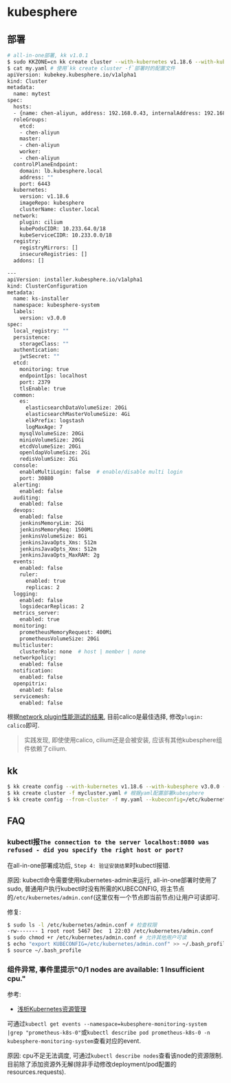 # kubesphere

## 部署
```bash
# all-in-one部署, kk v1.0.1
$ sudo KKZONE=cn kk create cluster --with-kubernetes v1.18.6 --with-kubesphere v3.0.0
$ cat my.yaml # 使用`kk create cluster -f`部署时的配置文件
apiVersion: kubekey.kubesphere.io/v1alpha1
kind: Cluster
metadata:
  name: mytest
spec:
  hosts:
  - {name: chen-aliyun, address: 192.168.0.43, internalAddress: 192.168.0.43, user: root, password: xxx}
  roleGroups:
    etcd:
    - chen-aliyun
    master: 
    - chen-aliyun
    worker:
    - chen-aliyun
  controlPlaneEndpoint:
    domain: lb.kubesphere.local
    address: ""
    port: 6443
  kubernetes:
    version: v1.18.6
    imageRepo: kubesphere
    clusterName: cluster.local
  network:
    plugin: cilium
    kubePodsCIDR: 10.233.64.0/18
    kubeServiceCIDR: 10.233.0.0/18
  registry:
    registryMirrors: []
    insecureRegistries: []
  addons: []

---
apiVersion: installer.kubesphere.io/v1alpha1
kind: ClusterConfiguration
metadata:
  name: ks-installer
  namespace: kubesphere-system
  labels:
    version: v3.0.0
spec:
  local_registry: ""
  persistence:
    storageClass: ""
  authentication:
    jwtSecret: ""
  etcd:
    monitoring: true
    endpointIps: localhost
    port: 2379
    tlsEnable: true
  common:
    es:
      elasticsearchDataVolumeSize: 20Gi
      elasticsearchMasterVolumeSize: 4Gi
      elkPrefix: logstash
      logMaxAge: 7
    mysqlVolumeSize: 20Gi
    minioVolumeSize: 20Gi
    etcdVolumeSize: 20Gi
    openldapVolumeSize: 2Gi
    redisVolumSize: 2Gi
  console:
    enableMultiLogin: false  # enable/disable multi login
    port: 30880
  alerting:
    enabled: false
  auditing:
    enabled: false
  devops:
    enabled: false
    jenkinsMemoryLim: 2Gi
    jenkinsMemoryReq: 1500Mi
    jenkinsVolumeSize: 8Gi
    jenkinsJavaOpts_Xms: 512m
    jenkinsJavaOpts_Xmx: 512m
    jenkinsJavaOpts_MaxRAM: 2g
  events:
    enabled: false
    ruler:
      enabled: true
      replicas: 2
  logging:
    enabled: false
    logsidecarReplicas: 2
  metrics_server:
    enabled: true
  monitoring:
    prometheusMemoryRequest: 400Mi
    prometheusVolumeSize: 20Gi
  multicluster:
    clusterRole: none  # host | member | none
  networkpolicy:
    enabled: false
  notification:
    enabled: false
  openpitrix:
    enabled: false
  servicemesh:
    enabled: false
```

根据[network plugin性能测试的结果](https://itnext.io/benchmark-results-of-kubernetes-network-plugins-cni-over-10gbit-s-network-updated-august-2020-6e1b757b9e49), 目前calico是最佳选择, 修改`plugin: calico`即可.

> 实践发现, 即使使用calico, cilium还是会被安装, 应该有其他kubesphere组件依赖了cilium.

## kk
```bash
$ kk create config --with-kubernetes v1.18.6 --with-kubesphere v3.0.0 -f mycluster.yaml # 创建cluster配置kubesphere
$ kk create cluster -f mycluster.yaml # 根据yaml配置部署kubesphere
$ kk create config --from-cluster -f my.yaml --kubeconfig=/etc/kubernetes/admin.conf # 根据已有的k8s/kubesphere集群创建配置(该配置不含安装kubesphere的信息), 因此需要结合`kk create config`输出的配置merge `installer.kubesphere.io/v1alpha`(安装kubesphere的配置)才可用
```

## FAQ
### kubectl报`The connection to the server localhost:8080 was refused - did you specify the right host or port?`
在all-in-one部署成功后, `Step 4: 验证安装结果`时kubectl报错.

原因: kubectl命令需要使用kubernetes-admin来运行, all-in-one部署时使用了sudo, 普通用户执行kubectl时没有所需的KUBECONFIG, 将主节点的`/etc/kubernetes/admin.conf`(这里仅有一个节点即当前节点)让用户可读即可.

修复:
```bash
$ sudo ls -l /etc/kubernetes/admin.conf # 检查权限
-rw------- 1 root root 5467 Dec  1 22:03 /etc/kubernetes/admin.conf
$ sudo chmod +r /etc/kubernetes/admin.conf # 允许其他用户可读
$ echo "export KUBECONFIG=/etc/kubernetes/admin.conf" >> ~/.bash_profile
$ source ~/.bash_profile
```

### 组件异常, 事件里提示"0/1 nodes are available: 1 Insufficient cpu."
参考:
- [浅析Kubernetes资源管理](https://www.infoq.cn/article/rrsrvv093hh6f1ymkcez)

可通过`kubectl get events --namespace=kubesphere-monitoring-system  |grep "prometheus-k8s-0"`或`kubectl describe pod prometheus-k8s-0 -n kubesphere-monitoring-system`查看对应的event.

原因: cpu不足无法调度, 可通过`kubectl describe nodes`查看该node的资源限制. 目前除了添加资源外无解(除非手动修改deployment/pod配置的resources.requests).